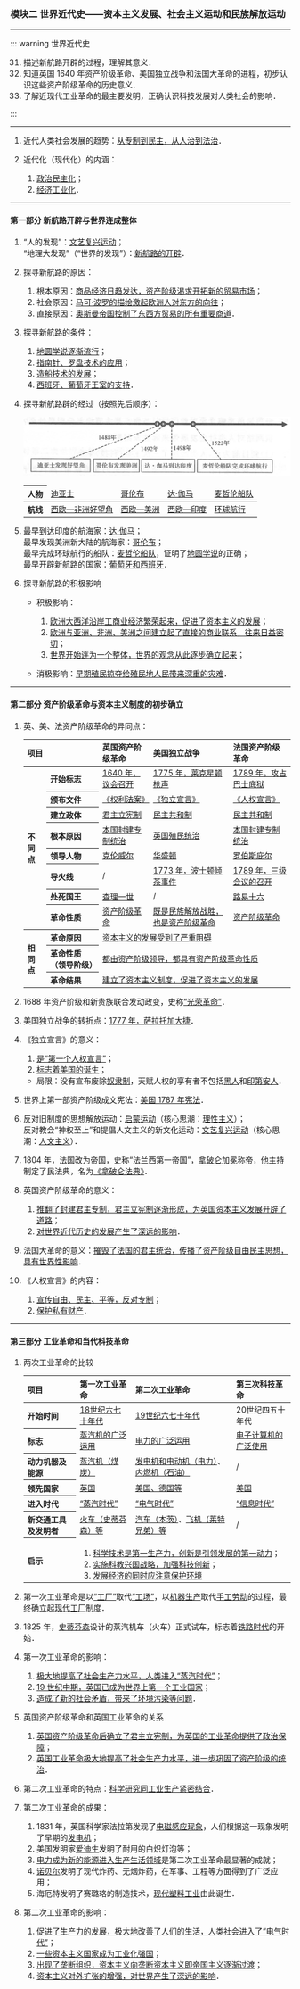 ### 模块二 世界近代史——资本主义发展、社会主义运动和民族解放运动

---

::: warning 世界近代史

31. 描述新航路开辟的过程，理解其意义．
32. 知道英国 1640 年资产阶级革命、美国独立战争和法国大革命的进程，初步认识这些资产阶级革命的历史意义．
33. 了解近现代工业革命的最主要发明，正确认识科技发展对人类社会的影响．

:::

---

1. 近代人类社会发展的趋势：<u>从专制到民主，从人治到法治</u>．

2. 近代化（现代化）的内涵：

    1. <u>政治民主化</u>；
    2. <u>经济工业化</u>．

---

#### 第一部分 新航路开辟与世界连成整体

1. “人的发现”：<u>文艺复兴运动</u>；<br>
   “地理大发现”（“世界的发现”）：<u>新航路的开辟</u>．

2. 探寻新航路的原因：

    1. 根本原因：<u>商品经济日趋发达，资产阶级渴求开拓新的贸易市场</u>；
    2. 社会原因：<u>马可·波罗的描绘激起欧洲人对东方的向往</u>；
    3. 直接原因：<u>奥斯曼帝国控制了东西方贸易的所有重要商道</u>．

3. 探寻新航路的条件：

    1. <u>地圆学说逐渐流行</u>；
    2. <u>指南针、罗盘技术的应用</u>；
    3. <u>造船技术的发展</u>；
    4. <u>西班牙、葡萄牙王室的支持</u>．

4. 探寻新航路辟的经过（按照先后顺序）：

    ![](/assets/maps/dir-13.png)

    <table><thead><tr><th>人物</th><td><u>迪亚士</u></td><td><u>哥伦布</u></td><td><u>达·伽马</u></td><td><u>麦哲伦船队</u></td></tr></thead><tbody><tr><th>航线</th><td><u>西欧—非洲好望角</u></td><td><u>西欧—美洲</u></td><td><u>西欧—印度</u></td><td><u>环球航行</u></td></tr></tbody></table>

5. 最早到达印度的航海家：<u>达·伽马</u>；<br>
   最早发现美洲新大陆的航海家：<u>哥伦布</u>；<br>
   最早完成环球航行的船队：<u>麦哲伦船队</u>，证明了<u>地圆学说</u>的正确；<br>
   最早开辟新航路的国家：<u>葡萄牙和西班牙</u>．

6. 探寻新航路的积极影响

    - 积极影响：

        1. <u>欧洲大西洋沿岸工商业经济繁荣起来，促进了资本主义的发展</u>；
        2. <u>欧洲与亚洲、非洲、美洲之间建立起了直接的商业联系，往来日益密切</u>；
        3. <u>世界开始连为一个整体，世界的观念从此逐步确立起来</u>；

    - 消极影响：<u>早期殖民掠夺给殖民地人民带来深重的灾难</u>．

---

#### 第二部分 资产阶级革命与资本主义制度的初步确立

1. 英、美、法资产阶级革命的异同点：

    <table><thead><tr><th colspan="2">项目</th><th>英国资产阶级革命</th><th>美国独立战争</th><th>法国资产阶级革命</th></tr></thead><tbody><tr><th rowspan="8">不同点</th><th>开始标志</th><td><u>1640 年，议会召开</u></td><td><u>1775 年，莱克星顿枪声</u></td><td><u>1789 年，攻占巴士底狱</u></td></tr><tr><th>颁布文件</th><td><u>《权利法案》</u></td><td><u>《独立宣言》</u></td><td><u>《人权宣言》</u></td></tr><tr><th>建立政体</th><td><u>君主立宪制</u></td><td><u>民主共和制</u></td><td><u>民主共和制</u></td></tr><tr><th>根本原因</th><td><u>本国封建专制统治</u></td><td><u>英国殖民统治</u></td><td><u>本国封建专制统治</u></td></tr><tr><th>领导人物</th><td><u>克伦威尔</u></td><td><u>华盛顿</u></td><td><u>罗伯斯庇尔</u></td></tr><tr><th>导火线</th><td>/</td><td><u>1773 年，波士顿倾茶事件</u></td><td><u>1789 年，三级会议的召开</u></td></tr><tr><th>处死国王</th><td><u>查理一世</u></td><td>/</td><td><u>路易十六</u></td></tr><tr><th>革命性质</th><td><u>资产阶级革命</u></td><td><u>既是民族解放战胜，也是资产阶级革命</u></td><td><u>资产阶级革命</u></td></tr><tr><th rowspan="3">相同点</th><th>革命原因</th><td colspan="3"><u>资本主义的发展受到了严重阻碍</u></td></tr><tr><th>革命性质（领导阶级）</th><td colspan="3"><u>都由资产阶级领导，都具有资产阶级革命性质</u></td></tr><tr><th>革命结果</th><td colspan="3"><u>建立了资本主义制度，促进了资本主义的发展</u></td></tr></tbody></table>

2. 1688 年资产阶级和新贵族联合发动政变，史称<u>“光荣革命”</u>．

3. 美国独立战争的转折点：<u>1777 年，萨拉托加大捷</u>．

4. 《独立宣言》的意义：
    1. <u>是“第一个人权宣言”</u>；
    2. <u>标志着美国的诞生</u>；
    - 局限：没有宣布废除<u>奴隶制</u>，天赋人权的享有者不包括<u>黑人</u>和<u>印第安人</u>．

5. 世界上第一部资产阶级成文宪法：<u>美国 1787 年宪法</u>．

6. 反对旧制度的思想解放运动：<u>启蒙运动</u>（核心思潮：<u>理性主义</u>）；<br>反对教会“神权至上”和提倡人文主义的新文化运动：<u>文艺复兴运动</u>（核心思潮：<u>人文主义</u>）．

7. 1804 年，法国改为帝国，史称“法兰西第一帝国”，<u>拿破仑</u>加冕称帝，他主持制定了民法典，名为<u>《拿破仑法典》</u>．

8. 英国资产阶级革命的意义：

    1. <u>推翻了封建君主专制，君主立宪制逐渐形成，为英国资本主义发展开辟了道路</u>；
    2. <u>对世界近代历史的发展产生了深远的影响</u>．

9. 法国大革命的意义：<u>摧毁了法国的君主统治，传播了资产阶级自由民主思想，具有世界性影响</u>．

10. 《人权宣言》的内容：

    1. <u>宣传自由、民主、平等，反对专制</u>；
    2. <u>保护私有财产</u>．

---

#### 第三部分 工业革命和当代科技革命

1. 两次工业革命的比较

    <table><thead><tr><th>项目</th><th>第一次工业革命</th><th>第二次工业革命</th><th>第三次科技革命</th></tr></thead><tbody><tr><th>开始时间</th><td><u>18世纪六七十年代</u></td><td><u>19世纪六七十年代</u></td><td>20世纪四五十年代</td></tr><tr><th>标志</th><td><u>蒸汽机的广泛运用</u></td><td><u>电力的广泛运用</u></td><td><u>电子计算机的广泛使用</u></td></tr><tr><th>动力机器及能源</th><td><u>蒸汽机（煤炭）</u></td><td><u>发电机和电动机（电力）</u>、<u>内燃机（石油）</u></td><td>/</td></tr><tr><th>领先国家</th><td><u>英国</u></td><td><u>美国、德国等</u></td><td><u>美国</u></td></tr><tr><th>进入时代</th><td><u>“蒸汽时代”</u></td><td><u>“电气时代”</u></td><td><u>“信息时代”</u></td></tr><tr><th>新交通工具及发明者</th><td><u>火车（史蒂芬森）等</u></td><td><u>汽车（本茨）</u>、<u>飞机（莱特兄弟）等</u></td><td>/</td></tr><tr><th rowspan="2">启示</th><td owspan="2" colspan="3"><ol><li><u>科学技术是第一生产力，创新是引领发展的第一动力</u>；</li><li><u>实施科教兴国战略，加强科技创新</u>；</li><li><u>发展经济的同时应注意保护环境</u></li></ol></td></tr></tbody></table>

2. 第一次工业革命是以<u>“工厂”</u>取代<u>“工场”</u>，以<u>机器生产</u>取代<u>手工劳动</u>的过程，最终确立起<u>现代工厂</u>制度．

3. 1825 年，<u>史蒂芬森</u>设计的蒸汽机车（火车）正式试车，标志着<u>铁路时代</u>的开始．

4. 第一次工业革命的影响：

    1. <u>极大地提高了社会生产力水平，人类进入“蒸汽时代”</u>；
    2. <u>19 世纪中期，英国已成为世界上第一个工业国家</u>；
    3. <u>造成了新的社会矛盾，带来了环境污染等问题</u>．

5. 英国资产阶级革命和英国工业革命的关系

    1. <u>英国资产阶级革命后确立了君主立宪制，为英国的工业革命提供了政治保障</u>；
    2. <u>英国工业革命极大地提高了社会生产力水平，进一步巩固了资产阶级的统治</u>．

6. 第二次工业革命的特点：<u>科学研究同工业生产紧密结合</u>．

7. 第二次工业革命的成果：

    1. 1831 年，英国科学家法拉第发现了<u>电磁感应现象</u>，人们根据这一现象发明了早期的<u>发电机</u>；
    2. 美国发明家<u>爱迪生</u>发明了耐用的白炽灯泡等；
    3. <u>电力成为新的能源进入生产生活领域</u>是第二次工业革命最显著的成就；
    4. <u>诺贝尔</u>发明了现代炸药、无烟炸药，在军事、工程等方面得到了广泛应用；
    5. 海厄特发明了赛璐珞的制造技术，<u>现代塑料工业</u>由此诞生．

8. 第二次工业革命的影响：

    1. <u>促进了生产力的发展，极大地改善了人们的生活，人类社会进入了“电气时代”</u>；
    2. <u>一些资本主义国家成为工业化强国</u>；
    3. <u>出现了垄断组织，资本主义向垄断资本主义即帝国主义逐渐过渡</u>；
    4. <u>资本主义对外扩张的增强，对世界产生了深远的影响</u>．
